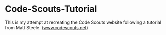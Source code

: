 Code-Scouts-Tutorial
====================

This is my attempt at recreating the Code Scouts website following a tutorial from Matt Steele.  (www.codescouts.net)

